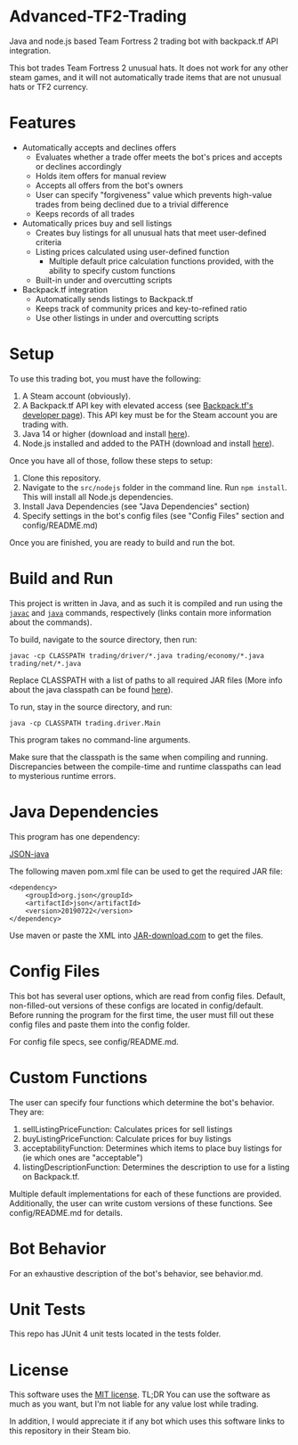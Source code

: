 # Advanced-TF2-Trading

Java and node.js based Team Fortress 2 trading bot with backpack.tf API integration.

This bot trades Team Fortress 2 unusual hats. It does not work for any other steam games, and it will not automatically trade items that are not unusual hats or TF2 currency.

# Features
* Automatically accepts and declines offers
	* Evaluates whether a trade offer meets the bot's prices and accepts or declines accordingly
	* Holds item offers for manual review
	* Accepts all offers from the bot's owners
	* User can specify "forgiveness" value which prevents high-value trades from being declined due to a trivial difference
	* Keeps records of all trades
* Automatically prices buy and sell listings
	* Creates buy listings for all unusual hats that meet user-defined criteria
	* Listing prices calculated using user-defined function
		* Multiple default price calculation functions provided, with the ability to specify custom functions
	* Built-in under and overcutting scripts
* Backpack.tf integration
	* Automatically sends listings to Backpack.tf
	* Keeps track of community prices and key-to-refined ratio
	* Use other listings in under and overcutting scripts

# Setup
To use this trading bot, you must have the following:
1. A Steam account (obviously).
2. A Backpack.tf API key with elevated access (see [Backpack.tf's developer page](https://backpack.tf/developer)). This API key must be for the Steam account you are trading with.
3. Java 14 or higher (download and install [here](https://www.oracle.com/java/technologies/javase/jdk14-archive-downloads.html)).
4. Node.js installed and added to the PATH (download and install [here](https://nodejs.org/en/download/)).

Once you have all of those, follow these steps to setup:
1. Clone this repository.
2. Navigate to the `src/nodejs` folder in the command line. Run `npm install`. This will install all Node.js dependencies.
3. Install Java Dependencies (see "Java Dependencies" section)
4. Specify settings in the bot's config files (see "Config Files" section and config/README.md)

Once you are finished, you are ready to build and run the bot.

# Build and Run
This project is written in Java, and as such it is compiled and run using the [`javac`](https://docs.oracle.com/en/java/javase/14/docs/specs/man/javac.html) and [`java`](https://docs.oracle.com/en/java/javase/14/docs/specs/man/java.html) commands, respectively (links contain more information about the commands).

To build, navigate to the source directory, then run:
```
javac -cp CLASSPATH trading/driver/*.java trading/economy/*.java trading/net/*.java
```

Replace CLASSPATH with a list of paths to all required JAR files (More info about the java classpath can be found [here](https://stackoverflow.com/questions/2396493/what-is-a-classpath-and-how-do-i-set-it?lq=1)).

To run, stay in the source directory, and run:
```
java -cp CLASSPATH trading.driver.Main
```

This program takes no command-line arguments.

Make sure that the classpath is the same when compiling and running. Discrepancies between the compile-time and runtime classpaths can lead to mysterious runtime errors.

# Java Dependencies
This program has one dependency:

[JSON-java](https://github.com/stleary/JSON-java)

The following maven pom.xml file can be used to get the required JAR file:

```
<dependency>
    <groupId>org.json</groupId>
    <artifactId>json</artifactId>
    <version>20190722</version>
</dependency>
```
Use maven or paste the XML into [JAR-download.com](https://jar-download.com/online-maven-download-tool.php) to get the files.

# Config Files
This bot has several user options, which are read from config files. Default, non-filled-out versions of these configs are located in config/default. Before running the program for the first time, the user must fill out these config files and paste them into the config folder.

For config file specs, see config/README.md.

# Custom Functions
The user can specify four functions which determine the bot's behavior. They are:
1. sellListingPriceFunction: Calculates prices for sell listings
2. buyListingPriceFunction: Calculate prices for buy listings
3. acceptabilityFunction: Determines which items to place buy listings for (ie which ones are "acceptable")
4. listingDescriptionFunction: Determines the description to use for a listing on Backpack.tf.

Multiple default implementations for each of these functions are provided. Additionally, the user can write custom versions of these functions. See config/README.md for details.

# Bot Behavior
For an exhaustive description of the bot's behavior, see behavior.md.

# Unit Tests
This repo has JUnit 4 unit tests located in the tests folder.

# License
This software uses the [MIT license](license.txt). TL;DR You can use the software as much as you want, but I'm not liable for any value lost while trading.

In addition, I would appreciate it if any bot which uses this software links to this repository in their Steam bio.